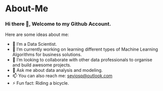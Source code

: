 # About-Me
### Hi there 👋, Welcome to my Github Account.
<!-- fs -->
Here are some ideas about me:

- 🔭 I’m a Data Scientist.
- 🌱 I’m currently working on learning different types of Machine Learning Algorithms for business solutions.
- 👯 I’m looking to collaborate with other data professionals to organise and build awesome projects.
- 💬 Ask me about data analysis and modeling.
- 📫 You can also reach me: seyiosp@outlook.com
- ⚡ Fun fact: Riding a bicycle.
